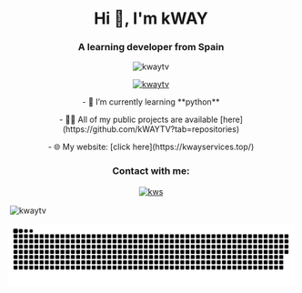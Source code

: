 <h1 align="center">Hi 👋, I'm kWAY</h1>
<h3 align="center">A learning developer from Spain</h3>

<p align="center"> <img src="https://komarev.com/ghpvc/?username=kwaytv&label=Profile%20views&color=0e75b6&style=flat" alt="kwaytv" /> </p>

<p align="center"> <a href="https://github.com/ryo-ma/github-profile-trophy"><img src="https://github-profile-trophy.vercel.app/?username=kwaytv" alt="kwaytv" /></a> </p>

<p align="center">- 🌱 I’m currently learning **python**</p>
<p align="center">- 👨‍💻 All of my public projects are available [here](https://github.com/kWAYTV?tab=repositories)</p>
<p align="center">- 🌐 My website: [click here](https://kwayservices.top/)</p>

<h3 align="center">Contact with me:</h3>
<p align="center">
<a href="https://discord.gg/kws" target="blank"><img align="center" src="https://raw.githubusercontent.com/rahuldkjain/github-profile-readme-generator/master/src/images/icons/Social/discord.svg" alt="kws" height="30" width="40" /></a>
</p>

<p>&nbsp;<img align="center" src="https://github-readme-stats.vercel.app/api?username=kwaytv&show_icons=true&locale=en" alt="kwaytv" /></p>

<p align="center">
  <img src="https://github.com/kWAYTV/kWAYTV/blob/output/github-contribution-grid-snake-dark.svg" alt="Snake animation">
</p>
